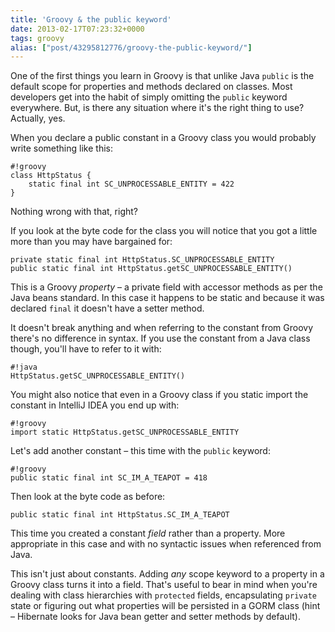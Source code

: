 ```yaml
---
title: 'Groovy & the public keyword'
date: 2013-02-17T07:23:32+0000
tags: groovy
alias: ["post/43295812776/groovy-the-public-keyword/"]
---
```


One of the first things you learn in Groovy is that unlike Java `public` is the default scope for properties and methods declared on classes. Most developers get into the habit of simply omitting the `public` keyword everywhere. But, is there any situation where it's the right thing to use? Actually, yes.

<!-- more -->

When you declare a public constant in a Groovy class you would probably write something like this:

	#!groovy
	class HttpStatus {
		static final int SC_UNPROCESSABLE_ENTITY = 422
	}

Nothing wrong with that, right?

If you look at the byte code for the class you will notice that you got a little more than you may have bargained for:

	private static final int HttpStatus.SC_UNPROCESSABLE_ENTITY
	public static final int HttpStatus.getSC_UNPROCESSABLE_ENTITY()

This is a Groovy *property* – a private field with accessor methods as per the Java beans standard. In this case it happens to be static and because it was declared `final` it doesn't have a setter method.

It doesn't break anything and when referring to the constant from Groovy there's no difference in syntax. If you use the constant from a Java class though, you'll have to refer to it with:

	#!java
	HttpStatus.getSC_UNPROCESSABLE_ENTITY()

You might also notice that even in a Groovy class if you static import the constant in IntelliJ IDEA you end up with:

	#!groovy
	import static HttpStatus.getSC_UNPROCESSABLE_ENTITY

Let's add another constant – this time with the `public` keyword:

	#!groovy
	public static final int SC_IM_A_TEAPOT = 418

Then look at the byte code as before:

	public static final int HttpStatus.SC_IM_A_TEAPOT
	
This time you created a constant *field* rather than a property. More appropriate in this case and with no syntactic issues when referenced from Java.
 
This isn't just about constants. Adding *any* scope keyword to a property in a Groovy class turns it into a field. That's useful to bear in mind when you're dealing with class hierarchies with `protected` fields, encapsulating `private` state or figuring out what properties will be persisted in a GORM class (hint – Hibernate looks for Java bean getter and setter methods by default).
